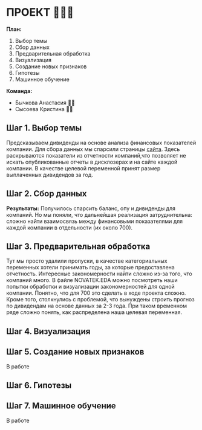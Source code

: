 # **ПРОЕКТ** :woman_factory_worker::nail_care:
**План:**
1. Выбор темы
2. Сбор данных
3. Предварительная обработка
4. Визуализация
5. Создание новых признаков
6. Гипотезы
7. Машинное обучение

**Команда:**
* Бычкова Анастасия :fairy_woman:
* Сысоева Кристина :elf_woman:
## **Шаг 1. Выбор темы**
Предсказываем дивиденды на основе анализа финансовых показателей компании.
Для сбора данных мы спарсили страницы [сайта](https://ru.investing.com). Здесь раскрываются показатели из отчетности компаний,что позволяет не искать опубликованные отчеты в дисклозерах и на сайте каждой компании.
В качестве целевой переменной принят размер выплаченных дивидендов за год.
## **Шаг 2. Сбор данных**
**Результаты:**
Получилось спарсить баланс, опу и дивиденды для компаний. Но мы поняли, что дальнейшая реализация затруднительна: сложно найти взаимосвязь между финансовыми показателями для каждой компании в отдельности (их около 700).
## **Шаг 3. Предварительная обработка**
Тут мы просто удалили пропуски, в качестве категориальных переменных хотели принимать годы, за которые предоставлена отчетность. Интересные закономерности найти сложно из-за того, что компаний много. В файле NOVATEK.EDA можно посмотреть наши попытки обработки и визуализации закономерностей для одной компании. Понятно, что для 700 это сделать в ходе проекта сложно. Кроме того, столкнулись с проблемой, что вынуждены строить прогноз по дивидендам на основе данных за 2-3 года. При таком временном ряде сложно понять, как распределена наша целевая переменная.
## **Шаг 4. Визуализация**
## **Шаг 5. Создание новых признаков**
В работе
## **Шаг 6. Гипотезы**
## **Шаг 7. Машинное обучение**
В работе
